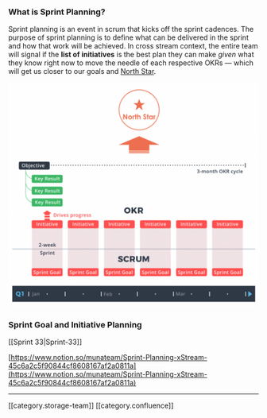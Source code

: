 
### What is Sprint Planning?
Sprint planning is an event in scrum that kicks off the sprint cadences. The purpose of sprint planning is to define what can be delivered in the sprint and how that work will be achieved. In cross stream context, the entire team will signal if the  **list of initiatives**  is the best plan they can make  _given_  what they know right now to move the needle of each respective OKRs — which will get us closer to our goals and [North Star](https://www.notion.so/North-Star-cd1717f5b86c45cebd43c07e3f99467e).

![](images/storage/Screen_Shot_2021-07-18_at_19.13.07.png)
### Sprint Goal and Initiative Planning
[[Sprint 33|Sprint-33]]

[https://www.notion.so/munateam/Sprint-Planning-xStream-45c6a2c5f90844cf8608167af2a0811a](https://www.notion.so/munateam/Sprint-Planning-xStream-45c6a2c5f90844cf8608167af2a0811a)



*****

[[category.storage-team]] 
[[category.confluence]] 
